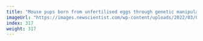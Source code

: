 ```yaml
---
title: "Mouse pups born from unfertilised eggs through genetic manipulation"
imageUrl: "https://images.newscientist.com/wp-content/uploads/2022/03/07155928/SEI_91493552.jpg?width=600"
index: 317
weight: 317
---
```

